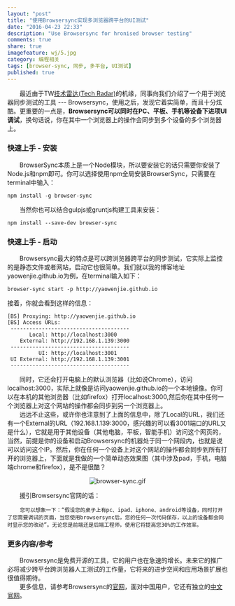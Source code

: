 ```yaml
---
layout: "post"
title: "使用Browsersync实现多浏览器跨平台的UI测试"
date: "2016-04-23 22:33"
description: "Use Browsersync for hronised browser testing"
comments: true
share: true
imagefeature: wj/5.jpg
category: 编程相关
tags: [browser-sync, 同步, 多平台, UI测试]
published: true
---
```

&emsp;&emsp;最近由于TW[技术雷达(Tech Radar)](https://www.thoughtworks.com/radar/tools)的机缘，同事向我们介绍了一个用于浏览器同步测试的工具 --- Browsersync，使用之后，发现它着实简单，而且十分炫酷。更重要的一点是，__Browsersync可以同时在PC、平板、手机等设备下进项UI调试__，换句话说，你在其中一个浏览器上的操作会同步到多个设备的多个浏览器上。

<!--more-->

### __快速上手 - 安装__

&emsp;&emsp;BrowserSync本质上是一个Node模块，所以要安装它的话只需要你安装了Node.js和npm即可。你可以选择使用npm全局安装BrowserSync，只需要在terminal中输入：

``` shell
npm install -g browser-sync
```

&emsp;&emsp;当然你也可以结合gulpjs或gruntjs构建工具来安装：

``` shell
npm install --save-dev browser-sync
```

### __快速上手 - 启动__
&emsp;&emsp;Browsersync最大的特点是可以跨浏览器跨平台的同步测试，它实际上监控的是静态文件或者网站，启动它也很简单。我们就以我的博客地址yaowenjie.github.io为例，在terminal输入如下：

``` shell
browser-sync start -p http://yaowenjie.github.io
```

接着，你就会看到这样的信息：

```
[BS] Proxying: http://yaowenjie.github.io
[BS] Access URLs:
 --------------------------------------
       Local: http://localhost:3000
    External: http://192.168.1.139:3000
 --------------------------------------
          UI: http://localhost:3001
 UI External: http://192.168.1.139:3001
 --------------------------------------
```

&emsp;&emsp;同时，它还会打开电脑上的默认浏览器（比如说Chrome），访问localhost:3000，实际上就像是访问yaowenjie.github.io的一个本地镜像。你可以在本机的其他浏览器（比如firefox）打开localhost:3000,然后你在其中任何一个浏览器上对这个网站的操作都会同步到另一个浏览器上。 <br/>
&emsp;&emsp;远远不止这些，或许你也注意到了上面的信息中，除了Local的URL，我们还有一个External的URL（192.168.1.139:3000，感兴趣的可以看3001端口的URL又是什么），它就是用于其他设备（其他电脑，平板，智能手机）访问这个网页的，当然，前提是你的设备和启动Browsersync的机器处于同一个网段内，也就是说可以访问这个IP。然后，你在任何一个设备上对这个网站的操作都会同步到所有打开的浏览器上，下面就是我做的一个简单动态效果图（其中涉及pad，手机，电脑端chrome和firefox），是不是很酷？
<center><img class="center" src="{{ site.url }}/images/2016/browser-sync.gif" alt="browser-sync.gif"></center>

&emsp;&emsp;援引Browsersync官网的话：

``` word
    您可以想象一下：“假设您的桌子上有pc、ipad、iphone、android等设备，同时打开了您需要调试的页面，当您使用browsersync后，您的任何一次代码保存，以上的设备都会同时显示您的改动”。无论您是前端还是后端工程师，使用它将提高您30%的工作效率。
```

### __更多内容/参考__
&emsp;&emsp;Browsersync是免费开源的工具，它的用户也在急速的增长。未来它的推广必将减少跨平台跨浏览器人工测试的工作量，它将来的进步空间和应用场景扩展也很值得期待。 <br/>
&emsp;&emsp;更多信息，请参考Browsersync的[官网](https://www.browsersync.io/)，面对中国用户，它还有独立的[中文官网](http://www.browsersync.cn/)。
